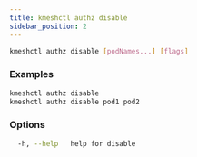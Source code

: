 ```yaml
---
title: kmeshctl authz disable
sidebar_position: 2
---
```


```bash
kmeshctl authz disable [podNames...] [flags]
```

### Examples

```bash
kmeshctl authz disable
kmeshctl authz disable pod1 pod2
```

### Options

```bash
  -h, --help   help for disable
```
